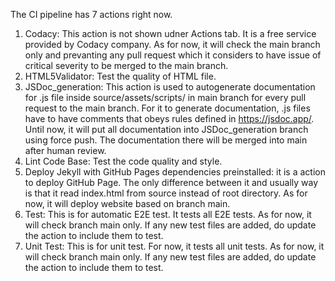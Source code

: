 The CI pipeline has 7 actions right now.

1. Codacy: This action is not shown udner Actions tab. It is a free service provided by Codacy company. As for now, it will check the main branch only and prevanting any pull request which it considers to have issue of critical severity to be merged to the main branch.
2. HTML5Validator: Test the quality of HTML file.
3. JSDoc_generation: This action is used to autogenerate documentation for .js file inside source/assets/scripts/ in main branch for every pull request to the main branch. For it to generate documentation, .js files have to have comments that obeys rules defined in https://jsdoc.app/. Until now, it will put all documentation into JSDoc_generation branch using force push. The documentation there will be merged into main after human review. 
4. Lint Code Base: Test the code quality and style.
5. Deploy Jekyll with GitHub Pages dependencies preinstalled: it is a action to deploy GitHub Page. The only difference between it and usually way is that it read index.html from source instead of root directory. As for now, it will deploy website based on branch main.
6. Test: This is for automatic E2E test. It tests all E2E tests. As for now, it will check branch main only. If any new test files are added, do update the action to include them to test.
7. Unit Test: This is for unit test. For now, it tests all unit tests. As for now, it will check branch main only. If any new test files are added, do update the action to include them to test.
